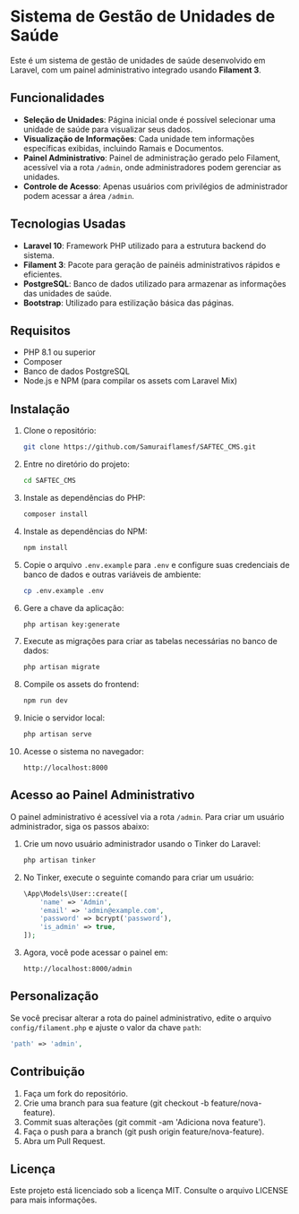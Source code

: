 # Sistema de Gestão de Unidades de Saúde

Este é um sistema de gestão de unidades de saúde desenvolvido em Laravel, com um painel administrativo integrado usando **Filament 3**.

## Funcionalidades

- **Seleção de Unidades**: Página inicial onde é possível selecionar uma unidade de saúde para visualizar seus dados.
- **Visualização de Informações**: Cada unidade tem informações específicas exibidas, incluindo Ramais e Documentos.
- **Painel Administrativo**: Painel de administração gerado pelo Filament, acessível via a rota `/admin`, onde administradores podem gerenciar as unidades.
- **Controle de Acesso**: Apenas usuários com privilégios de administrador podem acessar a área `/admin`.

## Tecnologias Usadas

- **Laravel 10**: Framework PHP utilizado para a estrutura backend do sistema.
- **Filament 3**: Pacote para geração de painéis administrativos rápidos e eficientes.
- **PostgreSQL**: Banco de dados utilizado para armazenar as informações das unidades de saúde.
- **Bootstrap**: Utilizado para estilização básica das páginas.

## Requisitos

- PHP 8.1 ou superior
- Composer
- Banco de dados PostgreSQL
- Node.js e NPM (para compilar os assets com Laravel Mix)

## Instalação

1. Clone o repositório:

    ```bash
    git clone https://github.com/Samuraiflamesf/SAFTEC_CMS.git
    ```

2. Entre no diretório do projeto:

    ```bash
    cd SAFTEC_CMS
    ```

3. Instale as dependências do PHP:

    ```bash
    composer install
    ```

4. Instale as dependências do NPM:

    ```bash
    npm install
    ```

5. Copie o arquivo `.env.example` para `.env` e configure suas credenciais de banco de dados e outras variáveis de ambiente:

    ```bash
    cp .env.example .env
    ```

6. Gere a chave da aplicação:

    ```bash
    php artisan key:generate
    ```

7. Execute as migrações para criar as tabelas necessárias no banco de dados:

    ```bash
    php artisan migrate
    ```

8. Compile os assets do frontend:

    ```bash
    npm run dev
    ```

9. Inicie o servidor local:

    ```bash
    php artisan serve
    ```

10. Acesse o sistema no navegador:

    ```
    http://localhost:8000
    ```

## Acesso ao Painel Administrativo

O painel administrativo é acessível via a rota `/admin`. Para criar um usuário administrador, siga os passos abaixo:

1. Crie um novo usuário administrador usando o Tinker do Laravel:

    ```bash
    php artisan tinker
    ```

2. No Tinker, execute o seguinte comando para criar um usuário:

    ```php
    \App\Models\User::create([
        'name' => 'Admin',
        'email' => 'admin@example.com',
        'password' => bcrypt('password'),
        'is_admin' => true,
    ]);
    ```

3. Agora, você pode acessar o painel em:

    ```
    http://localhost:8000/admin
    ```

## Personalização

Se você precisar alterar a rota do painel administrativo, edite o arquivo `config/filament.php` e ajuste o valor da chave `path`:

```php
'path' => 'admin',
```
## Contribuição
1. Faça um fork do repositório.
2. Crie uma branch para sua feature (git checkout -b feature/nova-feature).
3. Commit suas alterações (git commit -am 'Adiciona nova feature').
4. Faça o push para a branch (git push origin feature/nova-feature).
5. Abra um Pull Request.
## Licença
Este projeto está licenciado sob a licença MIT. Consulte o arquivo LICENSE para mais informações.
